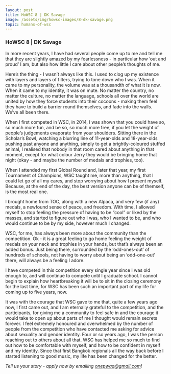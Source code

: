 ```yaml
---
layout: post
title: HoWSC 8 | DK Savage
image: /assets/img/howsc-images/8-dk-savage.png
topic: humans-of-wsc
---
```


### HoWSC 8 | DK Savage

In more recent years, I have had several people come up to me and tell me that they are slightly amazed by my fearlessness - in particular how ‘out and proud’ I am, but also how little I care about other people’s thoughts of me.  

Here’s the thing - I wasn’t always like this. I used to clog up my existence with layers and layers of filters, trying to tone down who I was. When it came to my personality, the volume was at a thousandth of what it is now. When it came to my identity, it was on mute. No matter the country, no matter the culture, no matter the language, schools all over the world are united by how they force students into their cocoons - making them feel they have to build a barrier round themselves, and fade into the walls. We’ve all been there.  

When I first competed in WSC, in 2014, I was shown that you could have so, so much more fun, and be so, so much more free, if you let the weight of people’s judgements evaporate from your shoulders. Sitting there in the Scholar’s Bowl, watching a blurring line of 11-year-olds and 18-year-olds pushing past anyone and anything, simply to get a brightly-coloured stuffed animal, I realised that nobody in that room cared about anything in that moment, except for what colour Jerry they would be bringing home that night (okay - and maybe the number of medals and trophies, too).  

When I attended my first Global Round and, later that year, my first Tournament of Champions, WSC taught me, more than anything, that I could let go of all my cares, and stop worrying about how I present myself. Because, at the end of the day, the best version anyone can be of themself, is the most real one.  

I brought home from TOC, along with a new Alpaca, and very few (if any) medals, a newfound sense of peace, and freedom. With time, I allowed myself to stop feeling the pressure of having to be “cool” or liked by the masses, and started to figure out who I was, who I wanted to be, and who would continue to be by my side, however much I changed.  

WSC, for me, has always been more about the community than the competition. Ok - it is a great feeling to go home feeling the weight of medals on your neck and trophies in your hands, but that’s always been an added bonus. Just being there, surrounded by the ‘odd-ones-out’ of hundreds of schools, not having to worry about being an ‘odd-one-out’ there, will always be a feeling I adore.  

I have competed in this competition every single year since I was old enough to, and will continue to compete until I graduate school. I cannot begin to explain how heartbreaking it will be to sit in the closing ceremony for the last time, for WSC has been such an important part of my life for coming up to five years, now.   

It was with the courage that WSC gave to me that, quite a few years ago now, I first came out, and I am eternally grateful to the competition, and the participants, for giving me a community to feel safe in and the courage it would take to open up about parts of me I thought would remain secrets forever. I feel extremely honoured and overwhelmed by the number of people from the competition who have contacted me asking for advice about sexuality and gender identity. Four or so years ago, I was the person reaching out to others about all that. WSC has helped me so much to find out how to be comfortable with myself, and how to be confident in myself and my identity. Since that first Bangkok regionals all the way back before I started listening to good music, my life has been changed for the better.

*Tell us your story - apply now by emailing [onepwaa@gmail.com](mailto:onepwaa@gmail.com)!*
